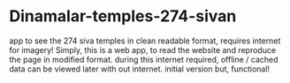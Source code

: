 # Dinamalar-temples-274-sivan
app to see the 274 siva temples in clean readable format, requires internet for imagery!
Simply, this is a web app, to read the website and reproduce the page in modified format. 
during this internet required, offline / cached data can be viewed later with out internet.
initial version but, functional!
